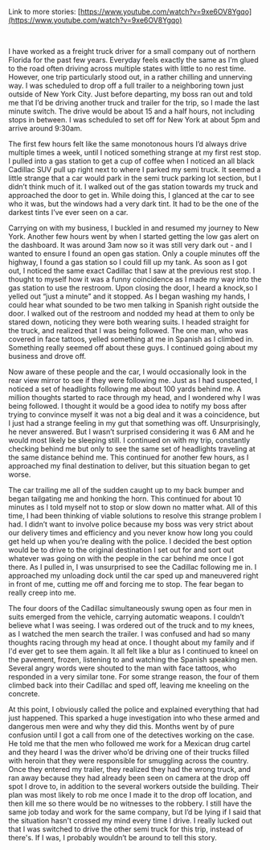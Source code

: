 Link to more stories: [https://www.youtube.com/watch?v=9xe6OV8Ygqo](https://www.youtube.com/watch?v=9xe6OV8Ygqo)

&#x200B;

I have worked as a freight truck driver for a small company out of northern Florida for the past few years. Everyday feels exactly the same as I’m glued to the road often driving across multiple states with little to no rest time. However, one trip particularly stood out, in a rather chilling and unnerving way. I was scheduled to drop off a full trailer to a neighboring town just outside of New York City. Just before departing, my boss ran out and told me that I’d be driving another truck and trailer for the trip, so I made the last minute switch. The drive would be about 15 and a half hours, not including stops in between. I was scheduled to set off for New York at about 5pm and arrive around 9:30am. 

The first few hours felt like the same monotonous hours I’d always drive multiple times a week, until I noticed something strange at my first rest stop. I pulled into a gas station to get a cup of coffee when I noticed an all black Cadillac SUV pull up right next to where I parked my semi truck. It seemed a little strange that a car would park in the semi truck parking lot section, but I didn’t think much of it. I walked out of the gas station towards my truck and approached the door to get in. While doing this, I glanced at the car to see who it was, but the windows had a very dark tint. It had to be the one of the darkest tints I’ve ever seen on a car.

Carrying on with my business, I buckled in and resumed my journey to New York. Another few hours went by when I started getting the low gas alert on the dashboard. It was around 3am now so it was still very dark out - and I wanted to ensure I found an open gas station. Only a couple minutes off the highway, I found a gas station so I could fill up my tank. As soon as I got out, I noticed the same exact Cadillac that I saw at the previous rest stop. I thought to myself how it was a funny coincidence as I made my way into the gas station to use the restroom. Upon closing the door, I heard a knock,so I yelled out “just a minute” and it stopped. As I began washing my hands, I could hear what sounded to be two men talking in Spanish right outside the door. I walked out of the restroom and nodded my head at them to only be stared down, noticing they were both wearing suits. I headed straight for the truck, and realized that I was being followed. The one man, who was covered in face tattoos, yelled something at me in Spanish as I climbed in. Something really seemed off about these guys. I continued going about my business and drove off. 

Now aware of these people and the car, I would occasionally look in the rear view mirror to see if they were following me. Just as I had suspected, I noticed a set of headlights following me about 100 yards behind me. A million thoughts started to race through my head, and I wondered why I was being followed. I thought it would be a good idea to notify my boss after trying to convince myself it was not a big deal and it was a coincidence, but I just had a strange feeling in my gut that something was off. Unsurprisingly, he never answered. But I wasn’t surprised considering it was 6 AM and he would most likely be sleeping still. I continued on with my trip, constantly checking behind me but only to see the same set of headlights traveling at the same distance behind me. This continued for another few hours, as I approached my final destination to deliver, but this situation began to get worse. 

The car trailing me all of the sudden caught up to my back bumper and began tailgating me and honking the horn. This continued for about 10 minutes as I told myself not to stop or slow down no matter what. All of this time, I had been thinking of viable solutions to resolve this strange problem I had. I didn’t want to involve police because my boss was very strict about our delivery times and efficiency and you never know how long you could get held up when you’re dealing with the police. I decided the best option would be to drive to the original destination I set out for and sort out whatever was going on with the people in the car behind me once I got there. As I pulled in, I was unsurprised to see the Cadillac following me in. I approached my unloading dock until the car sped up and maneuvered right in front of me, cutting me off and forcing me to stop. The fear began to really creep into me. 

The four doors of the Cadillac simultaneously swung open as four men in suits emerged from the vehicle, carrying automatic weapons. I couldn’t believe what I was seeing. I was ordered out of the truck and to my knees, as I watched the men search the trailer. I was confused and had so many thoughts racing through my head at once. I thought about my family and if I'd ever get to see them again. It all felt like a blur as I continued to kneel on the pavement, frozen, listening to and watching the Spanish speaking men. Several angry words were shouted to the man with face tattoos, who responded in a very similar tone. For some strange reason, the four of them climbed back into their Cadillac and sped off, leaving me kneeling on the concrete. 

At this point, I obviously called the police and explained everything that had just happened. This sparked a huge investigation into who these armed and dangerous men were and why they did this. Months went by of pure confusion until I got a call from one of the detectives working on the case. He told me that the men who followed me work for a Mexican drug cartel and they heard I was the driver who’d be driving one of their trucks filled with heroin that they were responsible for smuggling across the country. Once they entered my trailer, they realized they had the wrong truck, and ran away because they had already been seen on camera at the drop off spot I drove to, in addition to the several workers outside the building. Their plan was most likely to rob me once I made it to the drop off location, and then kill me so there would be no witnesses to the robbery. I still have the same job today and work for the same company, but I’d be lying if I said that the situation hasn't crossed my mind every time I drive. I really lucked out that I was switched to drive the other semi truck for this trip, instead of there's. If I was, I probably wouldn’t be around to tell this story.